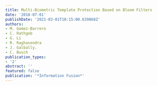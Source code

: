 ```yaml
---
title: Multi-Biometric Template Protection Based on Bloom Filters
date: '2018-07-01'
publishDate: '2021-03-01T10:15:00.639868Z'
authors:
- M. Gomez-Barrero
- C. Rathgeb
- G. Li
- R. Raghavendra
- J. Galbally.
- C. Busch
publication_types:
- '2'
abstract: ''
featured: false
publication: '*Information Fusion*'
---
```


